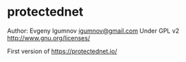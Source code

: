 # protectednet

Author: Evgeny Igumnov igumnov@gmail.com Under GPL v2 http://www.gnu.org/licenses/

First version of https://protectednet.io/